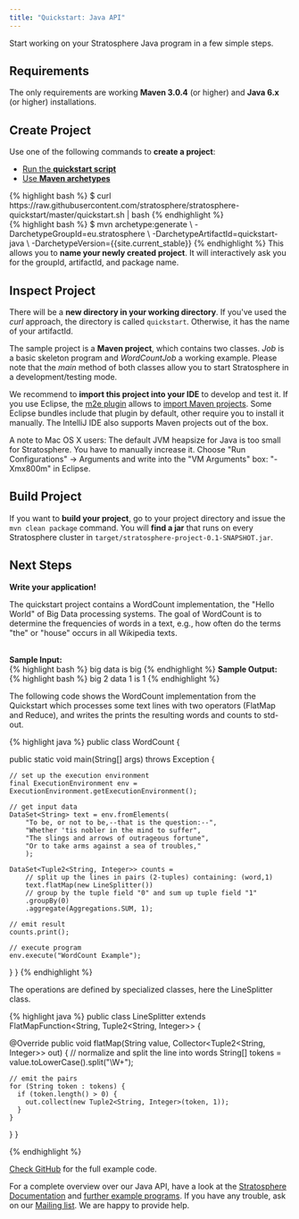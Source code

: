 ```yaml
---
title: "Quickstart: Java API"
---
```


<p class="lead">Start working on your Stratosphere Java program in a few simple steps.</p>

<section id="requirements">
  <div class="page-header"><h2>Requirements</h2></div>
  <p class="lead">The only requirements are working <strong>Maven 3.0.4</strong> (or higher) and <strong>Java 6.x</strong> (or higher) installations.</p>
</section>

<section id="create_project">
  <div class="page-header"><h2>Create Project</h2></div>

  <p class="lead">Use one of the following commands to <strong>create a project</strong>:</p>

  <ul class="nav nav-tabs" style="border-bottom: none;">
      <li class="active"><a href="#quickstart-script" data-toggle="tab">Run the <strong>quickstart script</strong></a></li>
      <li><a href="#maven-archetype" data-toggle="tab">Use <strong>Maven archetypes</strong></a></li>
  </ul>
  <div class="tab-content">
      <div class="tab-pane active" id="quickstart-script">
{% highlight bash %}
$ curl https://raw.githubusercontent.com/stratosphere/stratosphere-quickstart/master/quickstart.sh | bash
{% endhighlight %}
      </div>
      <div class="tab-pane" id="maven-archetype">
{% highlight bash %}
$ mvn archetype:generate                             \
    -DarchetypeGroupId=eu.stratosphere               \
    -DarchetypeArtifactId=quickstart-java            \
    -DarchetypeVersion={{site.current_stable}}
{% endhighlight %}
      This allows you to <strong>name your newly created project</strong>. It will interactively ask you for the groupId, artifactId, and package name.
      </div>
  </div>
</section>

<section id="inspect_project">
  <div class="page-header"><h2>Inspect Project</h2></div>
  <p class="lead">There will be a <strong>new directory in your working directory</strong>. If you've used the <em>curl</em> approach, the directory is called <code>quickstart</code>. Otherwise, it has the name of your artifactId.</p>
  <p class="lead">The sample project is a <strong>Maven project</strong>, which contains two classes. <em>Job</em> is a basic skeleton program and <em>WordCountJob</em> a working example. Please note that the <em>main</em> method of both classes allow you to start Stratosphere in a development/testing mode.</p>
  <p class="lead">We recommend to <strong>import this project into your IDE</strong> to develop and test it. If you use Eclipse, the <a href="http://www.eclipse.org/m2e/">m2e plugin</a> allows to <a href="http://books.sonatype.com/m2eclipse-book/reference/creating-sect-importing-projects.html#fig-creating-import">import Maven projects</a>. Some Eclipse bundles include that plugin by default, other require you to install it manually. The IntelliJ IDE also supports Maven projects out of the box.</p>
</section>

<section id="build_project">
<div class="alert alert-danger">A note to Mac OS X users: The default JVM heapsize for Java is too small for Stratosphere. You have to manually increase it. Choose "Run Configurations" -> Arguments and write into the "VM Arguments" box: "-Xmx800m" in Eclipse.</div>
  <div class="page-header"><h2>Build Project</h2></div>
  <p class="lead">If you want to <strong>build your project</strong>, go to your project directory and issue the <code>mvn clean package</code> command. You will <strong>find a jar</strong> that runs on every Stratosphere cluster in <code>target/stratosphere-project-0.1-SNAPSHOT.jar</code>.</p>
</section>

<section id="next_steps">
  <div class="page-header"><h2>Next Steps</h2></div>
  <p class="lead"><strong>Write your application!</strong></p>
  <p>The quickstart project contains a WordCount implementation, the "Hello World" of Big Data processing systems. The goal of WordCount is to determine the frequencies of words in a text, e.g., how often do the terms "the" or "house" occurs in all Wikipedia texts.</p>
 <br>
<b>Sample Input:</b> <br>
{% highlight bash %}
big data is big
{% endhighlight %}
<b>Sample Output:</b> <br>
{% highlight bash %}
big 2
data 1
is 1
{% endhighlight %}

<p>The following code shows the WordCount implementation from the Quickstart which processes some text lines with two operators (FlatMap and Reduce), and writes the prints the resulting words and counts to std-out.</p>

{% highlight java %}
public class WordCount {
  
  public static void main(String[] args) throws Exception {
    
    // set up the execution environment
    final ExecutionEnvironment env = ExecutionEnvironment.getExecutionEnvironment();
    
    // get input data
    DataSet<String> text = env.fromElements(
        "To be, or not to be,--that is the question:--",
        "Whether 'tis nobler in the mind to suffer",
        "The slings and arrows of outrageous fortune",
        "Or to take arms against a sea of troubles,"
        );
    
    DataSet<Tuple2<String, Integer>> counts = 
        // split up the lines in pairs (2-tuples) containing: (word,1)
        text.flatMap(new LineSplitter())
        // group by the tuple field "0" and sum up tuple field "1"
        .groupBy(0)
        .aggregate(Aggregations.SUM, 1);

    // emit result
    counts.print();
    
    // execute program
    env.execute("WordCount Example");
  }
}
{% endhighlight %}

<p>The operations are defined by specialized classes, here the LineSplitter class.</p>

{% highlight java %}
public class LineSplitter extends FlatMapFunction<String, Tuple2<String, Integer>> {

  @Override
  public void flatMap(String value, Collector<Tuple2<String, Integer>> out) {
    // normalize and split the line into words
    String[] tokens = value.toLowerCase().split("\\W+");
    
    // emit the pairs
    for (String token : tokens) {
      if (token.length() > 0) {
        out.collect(new Tuple2<String, Integer>(token, 1));
      }
    }
  }
}

{% endhighlight %}

<p><a href="https://github.com/stratosphere/stratosphere/blob/release-{{site.current_stable}}/stratosphere-examples/stratosphere-java-examples/src/main/java/eu/stratosphere/example/java/wordcount/WordCount.java">Check GitHub</a> for the full example code.</p>

<p class="lead">For a complete overview over our Java API, have a look at the <a href="{{ site.baseurl }}/docs/{{site.current_stable_documentation}}/programming_guides/java.html">Stratosphere Documentation</a> and <a href="{{ site.baseurl }}/docs/{{site.current_stable_documentation}}/programming_guides/examples_java.html">further example programs</a>. If you have any trouble, ask on our <a href="https://groups.google.com/forum/#!forum/stratosphere-dev">Mailing list</a>. We are happy to provide help.</p>
</section>
